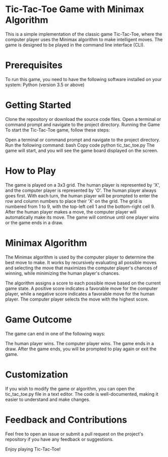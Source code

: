 # Tic-Tac-Toe Game with Minimax Algorithm
This is a simple implementation of the classic game Tic-Tac-Toe, where the computer player uses the Minimax algorithm to make intelligent moves. The game is designed to be played in the command line interface (CLI).

# Prerequisites
To run this game, you need to have the following software installed on your system:
Python (version 3.5 or above)

# Getting Started
Clone the repository or download the source code files.
Open a terminal or command prompt and navigate to the project directory.
Running the Game
To start the Tic-Tac-Toe game, follow these steps:

Open a terminal or command prompt and navigate to the project directory.
Run the following command:
bash
Copy code
python tic_tac_toe.py
The game will start, and you will see the game board displayed on the screen.

# How to Play
The game is played on a 3x3 grid.
The human player is represented by 'X', and the computer player is represented by 'O'.
The human player always goes first.
With each turn, the human player will be prompted to enter the row and column numbers to place their 'X' on the grid.
The grid is numbered from 1 to 9, with the top-left cell 1 and the bottom-right cell 9.
After the human player makes a move, the computer player will automatically make its move.
The game will continue until one player wins or the game ends in a draw.

# Minimax Algorithm
The Minimax algorithm is used by the computer player to determine the best move to make. It works by recursively evaluating all possible moves and selecting the move that maximizes the computer player's chances of winning, while minimizing the human player's chances.

The algorithm assigns a score to each possible move based on the current game state. A positive score indicates a favorable move for the computer player, while a negative score indicates a favorable move for the human player. The computer player selects the move with the highest score.

# Game Outcome
The game can end in one of the following ways:

The human player wins.
The computer player wins.
The game ends in a draw.
After the game ends, you will be prompted to play again or exit the game.

# Customization
If you wish to modify the game or algorithm, you can open the tic_tac_toe.py file in a text editor. The code is well-documented, making it easier to understand and make changes.

# Feedback and Contributions
Feel free to open an issue or submit a pull request on the project's repository if you have any feedback or suggestions.

Enjoy playing Tic-Tac-Toe!
